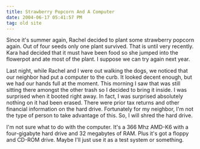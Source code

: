 ```yaml
---
title: Strawberry Popcorn And A Computer
date: 2004-06-17 05:41:57 PM
tag: old site
---
```


Since it's summer again, Rachel decided to plant some strawberry popcorn again. Out of four seeds only one plant survived. That is until very recently. Kara had decided that it must have been food so she jumped into the flowerpot and ate most of the plant. I suppose we can try again next year.

Last night, while Rachel and I were out walking the dogs, we noticed that our neighbor had put a computer to the curb. It looked decent enough, but we had our hands full at the moment. This morning I saw that was still sitting there amongst the other trash so I decided to bring it inside. I was surprised when it booted right away. In fact, I was surprised absolutely nothing on it had been erased. There were prior tax returns and other financial information on the hard drive. Fortunately for my neighbor, I'm not the type of person to take advantage of this. So, I will shred the hard drive.

I'm not sure what to do with the computer. It's a 366 Mhz AMD-K6 with a four-gigabyte hard drive and 32 megabytes of RAM. Plus it's got a floppy and CD-ROM drive. Maybe I'll just use it as a test system or something.
